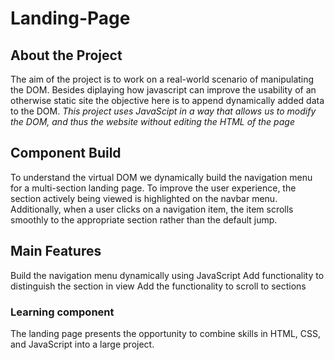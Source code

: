 # Landing-Page

## About the Project
The aim of the project is to work on a real-world scenario of manipulating the DOM. Besides diplaying how javascript can improve 
the usability of an otherwise static site the objective here is to append dynamically added data to the DOM. 
*This project uses JavaScipt in a way that allows us to modify the DOM, and thus the website without editing the HTML of the page*

## Component Build
To understand the virtual DOM we dynamically build the navigation menu for a multi-section landing page. 
To improve the user experience, the section actively being viewed is highlighted on the navbar menu. Additionally, when a user 
clicks on a navigation item, the item scrolls smoothly to the appropriate section rather than the default jump.

## Main Features
Build the navigation menu dynamically using JavaScript
Add functionality to distinguish the section in view
Add the functionality to scroll to sections

### Learning component
The landing page presents the opportunity to combine skills in HTML, CSS, and JavaScript into a large project.
